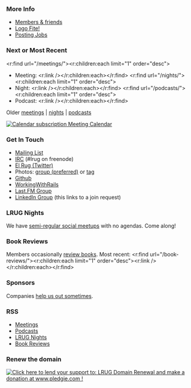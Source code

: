 ### More Info

* [Members & friends](/members-and-friends/)
* [Logo Fite!](/what-are-we-going-to-do-about-a-logo/)
* [Posting Jobs](/posting-jobs/)

### Next or Most Recent

<r:find url="/meetings/"><r:children:each limit="1" order="desc">
* Meeting: <r:link /></r:children:each></r:find>
<r:find url="/nights/"><r:children:each limit="1" order="desc">
* Night: <r:link /></r:children:each></r:find>
<r:find url="/podcasts/"><r:children:each limit="1" order="desc">
* Podcast: <r:link /></r:children:each></r:find>

Older [meetings](/meetings/) | [nights](/nights/) | [podcasts](/podcasts/)

<span class="calendar-link">[![Calendar subscription](/images/admin/calendar_down.gif) Meeting Calendar](/meeting-calendar)</span>

### Get In Touch

* [Mailing List](http://lrug.org/mailing-list)
* [IRC](/irc/) (#lrug on freenode)
* [El Rug (Twitter)](http://twitter.com/lrug)
* Photos: [group (preferred)](http://flickr.com/groups/680991@N25/) or [tag](http://flickr.com/photos/tags/lrug/)
* [Github](http://github.com/lrug)
* [WorkingWithRails](http://www.workingwithrails.com/group/3831-london-ruby-users-group)
* [Last.FM Group](http://www.last.fm/group/LRUG)
* [LinkedIn Group](http://www.linkedin.com/e/gis/117315/0027271A7866) (this links to a join request)

### LRUG Nights

We have [semi-regular social meetups](/nights/) with no agendas.  Come along!

### Book Reviews

Members occasionally [review books](/book-reviews/).  Most recent: <r:find url="/book-reviews/"><r:children:each limit="1" order="desc"><r:link /></r:children:each></r:find>

### Sponsors

Companies [help us out sometimes](/sponsors).

### RSS

* [Meetings](/rss/meetings/)
* [Podcasts](/rss/podcasts/)
* [LRUG Nights](/rss/nights/)
* [Book Reviews](/rss/book-reviews/)

### Renew the domain

<a href='http://www.pledgie.com/campaigns/2732'><img alt='Click here to lend your support to: LRUG Domain Renewal and make a donation at www.pledgie.com !' src='http://www.pledgie.com/campaigns/2732.png?skin_name=chrome' border='0' /></a>
